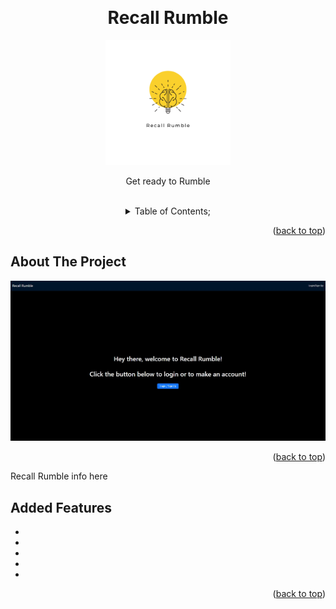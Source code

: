 <a name="readme-top"></a>
 <br />
 <div align="center">
 <h1 align="center">Recall Rumble</h1>
    <a href="https://github.com/Group1Project3/Recall-Rumble">
     <img src="./client/src/assets/images/logo.png" alt="Logo" height="200">
   </a>
    <p align="center">
      Get ready to Rumble
    </p>
  
<br />
<details><summary>Table of Contents;</summary>

* [About the Project](#description) 

* [Added Features](#features)
 
* [Installation](#installation)
 
* [Usage](#usage) 

* [Contributing](#contributing)
 
* [License](#license)

* [Questions](#questions)

</details>
</div>

<p align="right">(<a href="#readme-top">back to top</a>)</p>

<a name="description"></a>
## About The Project

![Screenshot](./client/src/assets/images/recall-rumble-home.jpg)

<p align="right">(<a href="#readme-top">back to top</a>)</p>

Recall Rumble info here

<a name="features"></a>

## Added Features
- 
- 
- 
- 
- 

<p align="right">(<a href="#readme-top">back to top</a>)</p>
